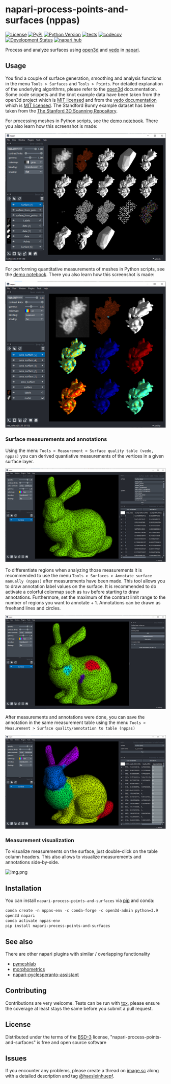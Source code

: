 # napari-process-points-and-surfaces (nppas)

[![License](https://img.shields.io/pypi/l/napari-process-points-and-surfaces.svg?color=green)](https://github.com/haesleinhuepf/napari-process-points-and-surfaces/raw/master/LICENSE)
[![PyPI](https://img.shields.io/pypi/v/napari-process-points-and-surfaces.svg?color=green)](https://pypi.org/project/napari-process-points-and-surfaces)
[![Python Version](https://img.shields.io/pypi/pyversions/napari-process-points-and-surfaces.svg?color=green)](https://python.org)
[![tests](https://github.com/haesleinhuepf/napari-process-points-and-surfaces/workflows/tests/badge.svg)](https://github.com/haesleinhuepf/napari-process-points-and-surfaces/actions)
[![codecov](https://codecov.io/gh/haesleinhuepf/napari-process-points-and-surfaces/branch/master/graph/badge.svg)](https://codecov.io/gh/haesleinhuepf/napari-process-points-and-surfaces)
[![Development Status](https://img.shields.io/pypi/status/napari-process-points-and-surfaces.svg)](https://en.wikipedia.org/wiki/Software_release_life_cycle#Alpha)
[![napari hub](https://img.shields.io/endpoint?url=https://api.napari-hub.org/shields/napari-process-points-and-surfaces)](https://napari-hub.org/plugins/napari-process-points-and-surfaces)

Process and analyze surfaces using [open3d](http://www.open3d.org/) and [vedo](https://vedo.embl.es/) in [napari].

## Usage

You find a couple of surface generation, smoothing and analysis functions in the menu `Tools > Surfaces` and `Tools > Points`. For detailed explanation of the underlying algorithms, please refer to the [open3d](http://www.open3d.org/docs/release/) documentation.
Some code snippets and the knot example data have been taken from the open3d project which is 
[MIT licensed](https://github.com/haesleinhuepf/napari-process-points-and-surfaces/blob/main/licenses_third_party/open3d_LICENSE) 
and from the [vedo documentation](https://vedo.embl.es/autodocs/index.html) 
which is [MIT licensed](https://github.com/haesleinhuepf/napari-process-points-and-surfaces/blob/main/licenses_third_party/vedo_LICENSE).
The Standford Bunny example dataset has been taken from the [The Stanford 3D Scanning Repository](http://graphics.stanford.edu/data/3Dscanrep/).

For processing meshes in Python scripts, see the [demo notebook](https://github.com/haesleinhuepf/napari-process-points-and-surfaces/blob/main/docs/demo.ipynb). There you also learn how this screenshot is made:

![img.png](https://github.com/haesleinhuepf/napari-process-points-and-surfaces/raw/main/docs/screenshot.png)

For performing quantitative measurements of meshes in Python scripts, see the [demo notebook](https://github.com/haesleinhuepf/napari-process-points-and-surfaces/blob/main/docs/quality_measurements.ipynb). 
There you also learn how this screenshot is made:

![img.png](https://github.com/haesleinhuepf/napari-process-points-and-surfaces/raw/main/docs/screenshot2.png)

### Surface measurements and annotations

Using the menu `Tools > Measurement > Surface quality table (vedo, nppas)` you can derived quantiative measurements of
the vertices in a given surface layer. 

![img_1.png](https://github.com/haesleinhuepf/napari-process-points-and-surfaces/raw/main/docs/surface_measurements.png)

To differentiate regions when analyzing those measurements it is recommended to use the menu `Tools > Surfaces > Annotate surface manually (nppas)`
after measurements have been made. This tool allows you to draw annotation label values on the surface. 
It is recommended to do activate a colorful colormap such as `hsv` before starting to draw annotations. 
Furthermore, set the maximum of the contrast limit range to the number of regions you want to annotate + 1.
Annotations can be drawn as freehand lines and circles.

![img.png](https://github.com/haesleinhuepf/napari-process-points-and-surfaces/raw/main/docs/surface_annotation.png)

After measurements and annotations were done, you can save the annotation in the same measurement table using the menu
`Tools > Measurement > Surface quality/annotation to table (nppas)`

![img.png](https://github.com/haesleinhuepf/napari-process-points-and-surfaces/raw/main/docs/surface_annotation_in_table.png)

### Measurement visualization

To visualize measurements on the surface, just double-click on the table column headers. This also allows to visualize 
measurements and annotations side-by-side.

![img.png](https://github.com/haesleinhuepf/napari-process-points-and-surfaces/raw/main/docs/measurement_visualization.gif)

## Installation

You can install `napari-process-points-and-surfaces` via [pip] and conda:

```
conda create -n nppas-env -c conda-forge -c open3d-admin python=3.9 open3d napari
conda activate nppas-env
pip install napari-process-points-and-surfaces
```

## See also

There are other napari plugins with similar / overlapping functionality
* [pymeshlab](https://www.napari-hub.org/plugins/napari-pymeshlab)
* [morphometrics](https://www.napari-hub.org/plugins/morphometrics)  
* [napari-pyclesperanto-assistant](https://www.napari-hub.org/plugins/napari-pyclesperanto-assistant)

## Contributing

Contributions are very welcome. Tests can be run with [tox], please ensure
the coverage at least stays the same before you submit a pull request.

## License

Distributed under the terms of the [BSD-3] license,
"napari-process-points-and-surfaces" is free and open source software

## Issues

If you encounter any problems, please create a thread on [image.sc] along with a detailed description and tag [@haesleinhuepf].

[napari]: https://github.com/napari/napari
[Cookiecutter]: https://github.com/audreyr/cookiecutter
[@napari]: https://github.com/napari
[MIT]: http://opensource.org/licenses/MIT
[BSD-3]: http://opensource.org/licenses/BSD-3-Clause
[GNU GPL v3.0]: http://www.gnu.org/licenses/gpl-3.0.txt
[GNU LGPL v3.0]: http://www.gnu.org/licenses/lgpl-3.0.txt
[Apache Software License 2.0]: http://www.apache.org/licenses/LICENSE-2.0
[Mozilla Public License 2.0]: https://www.mozilla.org/media/MPL/2.0/index.txt
[cookiecutter-napari-plugin]: https://github.com/napari/cookiecutter-napari-plugin

[file an issue]: https://github.com/haesleinhuepf/napari-process-points-and-surfaces/issues

[napari]: https://github.com/napari/napari
[tox]: https://tox.readthedocs.io/en/latest/
[pip]: https://pypi.org/project/pip/
[PyPI]: https://pypi.org/

[image.sc]: https://image.sc
[@haesleinhuepf]: https://twitter.com/haesleinhuepf
